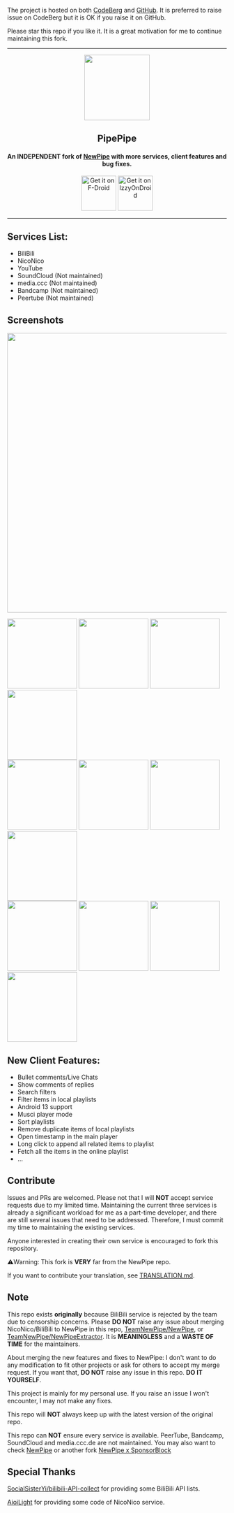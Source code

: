 The project is hosted on both [CodeBerg](https://codeberg.org/NullPointerException/PipePipe) and [GitHub](https://github.com/InfinityLoop1308/PipePipe). It is preferred to raise issue on CodeBerg but it is OK if you raise it on GitHub.

Please star this repo if you like it. It is a great motivation for me to continue maintaining this fork.
<hr>
<p align="center"><img src="https://i.imgur.com/Q7R0xTU.png" width="150"></p> 
<h2 align="center"><b>PipePipe</b></h2>
<h4 align="center">
An INDEPENDENT fork of <a href="https://github.com/TeamNewPipe/NewPipe">NewPipe</a> with more services, client features and bug fixes.</h4>
<p align="center"><a href="https://f-droid.org/packages/InfinityLoop1309.NewPipeEnhanced/"><img src="https://fdroid.gitlab.io/artwork/badge/get-it-on.png" alt="Get it on F-Droid" height=80/></a>
<a href="https://apt.izzysoft.de/fdroid/index/apk/InfinityLoop1309.NewPipeEnhanced"><img src="assets/IzzyOnDroid.png" alt="Get it on IzzyOnDroid" height=80/></a></p>
<hr>

## Services List:

* BiliBili 
* NicoNico 
* YouTube
* SoundCloud (Not maintained)
* media.ccc  (Not maintained)
* Bandcamp   (Not maintained)
* Peertube   (Not maintained)

## Screenshots

[<img src="fastlane/metadata/android/en-US/images/phoneScreenshots/00-v2.png" width=640>](fastlane/metadata/android/en-US/images/phoneScreenshots/00-v1.png)

[<img src="fastlane/metadata/android/en-US/images/phoneScreenshots/01-v2.png" width=160>](fastlane/metadata/android/en-US/images/phoneScreenshots/01-v1.png)
[<img src="fastlane/metadata/android/en-US/images/phoneScreenshots/02-v2.png" width=160>](fastlane/metadata/android/en-US/images/phoneScreenshots/02-v2.png)
[<img src="fastlane/metadata/android/en-US/images/phoneScreenshots/03-v2.png" width=160>](fastlane/metadata/android/en-US/images/phoneScreenshots/03-v2.png)
[<img src="fastlane/metadata/android/en-US/images/phoneScreenshots/04-v1.png" width=160>](fastlane/metadata/android/en-US/images/phoneScreenshots/04-v1.png)
<br/>
[<img src="fastlane/metadata/android/en-US/images/phoneScreenshots/05-v1.png" width=160>](fastlane/metadata/android/en-US/images/phoneScreenshots/05-v1.png)
[<img src="fastlane/metadata/android/en-US/images/phoneScreenshots/06-v1.png" width=160>](fastlane/metadata/android/en-US/images/phoneScreenshots/06-v1.png)
[<img src="fastlane/metadata/android/en-US/images/phoneScreenshots/07-v1.png" width=160>](fastlane/metadata/android/en-US/images/phoneScreenshots/07-v1.png)
[<img src="fastlane/metadata/android/en-US/images/phoneScreenshots/08-v1.png" width=160>](fastlane/metadata/android/en-US/images/phoneScreenshots/08-v1.png)
<br/>
[<img src="fastlane/metadata/android/en-US/images/phoneScreenshots/09-v1.png" width=160>](fastlane/metadata/android/en-US/images/phoneScreenshots/09-v1.png)
[<img src="fastlane/metadata/android/en-US/images/phoneScreenshots/10-v1.png" width=160>](fastlane/metadata/android/en-US/images/phoneScreenshots/10-v1.png)
[<img src="fastlane/metadata/android/en-US/images/phoneScreenshots/11-v2.png" width=160>](fastlane/metadata/android/en-US/images/phoneScreenshots/11-v2.png)
[<img src="fastlane/metadata/android/en-US/images/phoneScreenshots/12-v2.png" width=160>](fastlane/metadata/android/en-US/images/phoneScreenshots/12-v1.png)

## New Client Features:

* Bullet comments/Live Chats
* Show comments of replies
* Search filters
* Filter items in local playlists
* Android 13 support
* Musci player mode
* Sort playlists
* Remove duplicate items of local playlists
* Open timestamp in the main player
* Long click to append all related items to playlist
* Fetch all the items in the online playlist
* ...

## Contribute

Issues and PRs are welcomed. Please not that I will **NOT** accept service requests due to my limited time. Maintaining the current three services is already a significant workload for me as a part-time developer, and there are still several issues that need to be addressed. Therefore, I must commit my time to maintaining the existing services.

Anyone interested in creating their own service is encouraged to fork this repository.

⚠️Warning: This fork is **VERY** far from the NewPipe repo.

If you want to contribute your translation, see [TRANSLATION.md](TRANSLATION.md).

## Note

This repo exists **originally** because BiliBili service is rejected by the team due to censorship concerns. Please **DO NOT** raise any issue about merging NicoNico/BiliBili to NewPipe in this repo, [TeamNewPipe/NewPipe](https://github.com/TeamNewPipe/NewPipe), or [TeamNewPipe/NewPipeExtractor](https://github.com/TeamNewPipe/NewPipeExtractor/). It is **MEANINGLESS** and a **WASTE OF TIME** for the maintainers.

About merging the new features and fixes to NewPipe: I don't want to do any modification to fit other projects or ask for others to accept my merge request. If you want that, **DO NOT** raise any issue in this repo. **DO IT YOURSELF**.

This project is mainly for my personal use. If you raise an issue I won't encounter, I may not make any fixes.

This repo will **NOT** always keep up with the latest version of the original repo.

This repo can **NOT** ensure every service is available. PeerTube, Bandcamp, SoundCloud and media.ccc.de are not maintained. You may also want to check [NewPipe](https://github.com/TeamNewPipe/NewPipe) or another fork [NewPipe x SponsorBlock](https://github.com/polymorphicshade/NewPipe)

## Special Thanks

[SocialSisterYi/bilibili-API-collect](https://github.com/SocialSisterYi/bilibili-API-collect) for providing some BiliBili API lists.

[AioiLight](https://github.com/AioiLight) for providing some code of NicoNico service.
